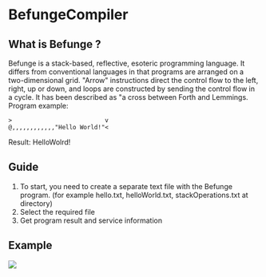 # BefungeCompiler

## What is Befunge ?

Befunge is a stack-based, reflective, esoteric programming language. It differs from conventional languages in that programs are arranged on a two-dimensional grid. "Arrow" instructions direct the control flow to the left, right, up or down, and loops are constructed by sending the control flow in a cycle. It has been described as "a cross between Forth and Lemmings.
Program example: 
```
>                          v
@,,,,,,,,,,,,"Hello World!"<
```

Result: HelloWolrd!

## Guide

1) To start, you need to create a separate text file with the Befunge program. (for example hello.txt, helloWorld.txt, stackOperations.txt at directory)
2) Select the required file
3) Get program result and service information

## Example

![](https://media.giphy.com/media/TkCQh3wtj8XUw9pXsr/giphy.gif)
